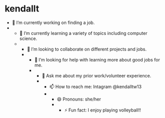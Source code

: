 # kendallt
- 🔭 I’m currently working on finding a job.
-  - 🌱 I’m currently learning a variety of topics including computer science.
   -  - 👯 I’m looking to collaborate on different projects and jobs.
      -  - 🤔 I’m looking for help with learning more about good jobs for me.
         -  - 💬 Ask me about my prior work/volunteer experience.
            -  - 📫 How to reach me: Intagram @kendalltw13
               -  - 😄 Pronouns: she/her
                  -   - ⚡ Fun fact: I enjoy playing volleyball!!
